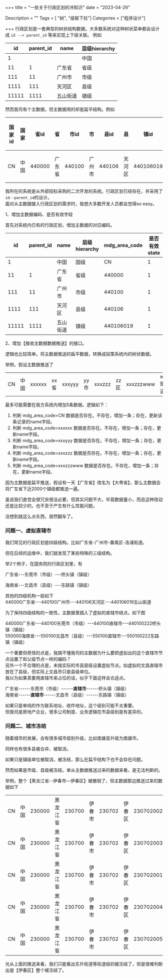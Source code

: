 +++
title = "一些关于行政区划的冷知识"
date = "2023-04-26"

Description = ""
Tags = [ "树", "级联下拉"]
Categories = ["程序设计"]

+++
行政区划是一套典型的树状结构数据。大多数系统对这种树状菜单都会设计成 `id --> parent_id` 等来实现上下级关联。
例如

| id    | parent_id | name   | 层级hierarchy |
|-------|-----------|--------|---------------|
| 1     |           |        | 中国          |
| 11    | 1         | 广东省  | 省级          |
| 111   | 11        | 广州市  | 市级          |
| 1111  | 111       | 天河区  | 县级          |
| 11111 | 1111      | 五山街道 | 镇级          |

然而我司有个主数据。但主数据用的却是扁平结构。例如

| 国家id | 国家  | 省id    | 省   | 市id    | 市     | 县id   |  县   | 镇id       | 镇    | 是否冻结|
|------|-------|--------|-------|--------|--------|--------|-------|-----------|------|------| 
| CN   | 中国   | 440000 | 广东省 | 440100 | 广州市  | 440106 | 天河区 | 440106019 | 五山街道 |      |


我所在的系统是从外部招标采购的二次开发的系统。行政区划已经存在，并采用了`id--parent_id`的设计。  
面对从主数据接入行政区划的需求时，我想大多数开发人员都会觉得so easy。

1、增加主数据编码、是否有效字段

首先对系统内已有的行政区划，增加主数据的对应编码。

| id    | parent_id | name | 层级hierarchy | mdg_area_code | 是否有效state | 
|-------|-----------|------|-------------|---------------|-----------| 
| 1     |           | 中国   | 国级          | CN            | 1         | 
| 11    | 1         | 广东省  | 省级          | 440000        | 1         | 
| 111   | 11        | 广州市  | 市级          | 440100        | 1         | 
| 1111  | 111       | 天河区  | 县级          | 440106        | 1         | 
| 11111 | 1111      | 五山街道 | 镇级          | 440106019     | 1         | 

2、增加【接收主数据数据推送】的接口。

逻辑也比较简单。将主数据推送的扁平数据，转换成投策系统内的树状数据。

举例，假设主数据推送了

|    |    |        |     |        |     |        |     |           |      |
|----|----|--------|-----|--------|-----|--------|-----|-----------|------| 
| CN | 中国 | xxxxxx | xx省 | xxxyyy | yy市 | xxxzzz | zz区 | xxxzzzwww | ww街道 | 

最多可能需要在我方系统内增加5条数据。逻辑如下：

1. 判断 mdg_area_code=CN 数据是否存在。不存在，增加一条；存在，更新该条记录的name字段。
2. 判断 mdg_area_code=xxxxxx 数据是否存在。不存在，增加一条；存在，更新name字段。
3. 判断 mdg_area_code=xxxyyy 数据是否存在。不存在，增加一条；存在，更新name字段。
4. 判断 mdg_area_code=xxxzzz 数据是否存在。不存在，增加一条；存在，更新name字段。
5. 判断 mdg_area_code=xxxzzzwww 数据是否存在。不存在，增加一条；存在，更新name字段。

因为主数据是扁平推送，假设有一天【广东省】改名为【大粤省】，那么主数据会将广东省下近2000个镇级都推送一遍。

虽说我们直觉会很冗余很没必要，但其实问题不大，毕竟数据量小，而且这种改动还是比较少的，也不至于产生有什么性能问题。

没想到就这么点东西，居然翻车了。

### 问题一、虚拟直辖市
我们常见的行政区划是四级结构。比如广东省-广州市-番禺区-洛浦街道。

但在后续的运维中，我们就发现了某些特殊的三级结构。

举2个例子，在国务院的行政区划里，有

广东省---东莞市（市级）---桥头镇（镇级）

海南省---文昌市（县级）---东路镇（镇级）

其他的四级机构一般如下  
440000广东省---440100广州市---440106天河区---440106019五山街道  

为了保持四级结构的一致性，主数据里插入了虚拟的直辖市结点。如下图

440000广东省---440100东莞市（市级）---440100直辖市---440100222桥头镇（镇级）  
550000海南省---550100文昌市（县级）---550100直辖市---550100222东路镇（镇级）

一个重要但奇怪的点是，我搞不懂我司的主数据为什么要把虚拟出的这个直辖市节点设置了和父级节点一样的编码？  
另外一个不合理的点是，未按实际的市县层级设置虚拟节点。如虚拟的文昌直辖市放在了县级，但实际上文昌市只是县级单位。  
我以为如果真要用直辖市来占位的话，似乎下面这样会合适点。  

广东省------东莞市（市级）------**直辖市**------桥头镇（镇级）  
海南省------**直辖市**------文昌市（县级）------东路镇（镇级）

如果只是单纯的作为联系地址、收件地址，这个级别可能不太重要。  
但我司是房地产企业，很多公司制度、业务逻辑在市县级别是有差异的。

### 问题二、城市冻结
随着城市的发展，会有很多城市级别升级，比如南雄县升级为南雄市。

同样也有很多县被合并、被取消。

如果只是镇级单位被取消，被冻结，那么在扁平结构下也不会存在问题。

然而如果是市级、县级被冻结，单从主数据推送过来的数据来看，是无法判断的。

举例，整个【黑龙江省--伊春市—伊春区】被撤销了，但主数据那边推送过来的数据如下

|    |    |        |      |        |     |        |     |           |      |   | 
|----|----|--------|------|--------|-----|--------|-----|-----------|------|---|
| CN | 中国 | 230000 | 黑龙江省 | 230700 | 伊春市 | 230702 | 伊春区 | 230702002 | 东升街道 | X |
| CN | 中国 | 230000 | 黑龙江省 | 230700 | 伊春市 | 230702 | 伊春区 | 230702003 | 前进街道 | X |
| CN | 中国 | 230000 | 黑龙江省 | 230700 | 伊春市 | 230702 | 伊春区 | 230702001 | 旭日街道 | X |
| CN | 中国 | 230000 | 黑龙江省 | 230700 | 伊春市 | 230702 | 伊春区 | 230702004 | 朝阳街道 | X |
| CN | 中国 | 230000 | 黑龙江省 | 230700 | 伊春市 | 230702 | 伊春区 | 230702005 | 红升街道 | X |

光从上面的推送来看，我们只能看出东升街道等街道级的被冻结了，但是很难判断出是【伊春区】整个被冻结了。